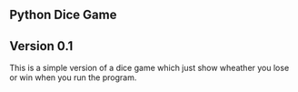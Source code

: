 ## Python Dice Game
## Version 0.1

This is a simple version of a dice game which just show wheather you lose or win when you run the program.
